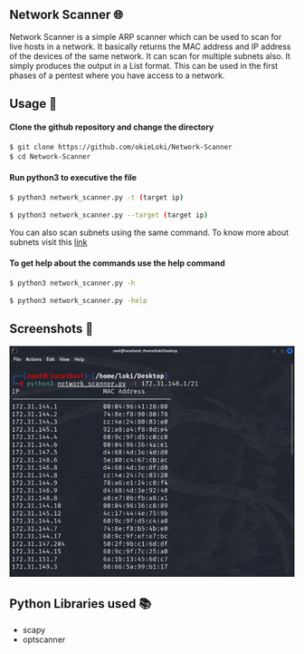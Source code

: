 
## Network Scanner 🌐

Network Scanner is a simple ARP scanner which can be used to scan for live hosts in a network. It basically returns the MAC address and IP address of the devices of the same network. It can scan for multiple subnets also. It simply produces the output in a List format. This can be used in the first phases of a pentest where you have access to a network.


## Usage 🚀
#### Clone the github repository and change the directory
```bash
$ git clone https://github.com/okieLoki/Network-Scanner
$ cd Network-Scanner
```
#### Run python3 to executive the file
```bash
$ python3 network_scanner.py -t (target ip)
```
```bash
$ python3 network_scanner.py --target (target ip)
```

You can also scan subnets using the same command.
To know more about subnets visit this [link](https://www.freecodecamp.org/news/subnet-cheat-sheet-24-subnet-mask-30-26-27-29-and-other-ip-address-cidr-network-references/)
#### To get help about the commands use the help command
```bash
$ python3 network_scanner.py -h
```
```bash
$ python3 network_scanner.py -help
```

## Screenshots 📸

![](images/image.jpeg)


## Python Libraries used 📚

- scapy
- optscanner

